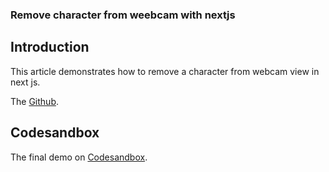 ### Remove character from weebcam with nextjs


## Introduction

This article demonstrates how to remove a character from webcam view in next js.



The  [Github](/).


## Codesandbox

The final demo on [Codesandbox](/).

<CodeSandbox
title="mergevideos"
id=" "
/>


